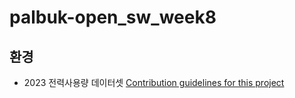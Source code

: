 # palbuk-open_sw_week8
## 환경
- 2023 전력사용량 데이터셋 [Contribution guidelines for this project](docs/CONTRIBUTING.md)
